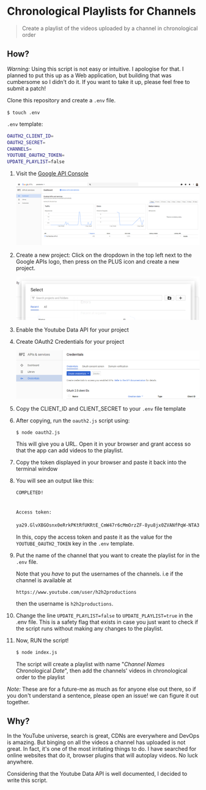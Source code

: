 # Chronological Playlists for Channels

> Create a playlist of the videos uploaded by a channel in chronological order


## How?

_Warning:_ Using this script is not easy or intuitive. I apologise for that. I planned
to put this up as a Web application, but building that was cumbersome so I
didn't do it. If you want to take it up, please feel free to submit a patch!

Clone this repository and create a `.env` file.

`$ touch .env`

`.env` template:

```sh
OAUTH2_CLIENT_ID=
OAUTH2_SECRET=
CHANNELS=
YOUTUBE_OAUTH2_TOKEN=
UPDATE_PLAYLIST=false
```

1. Visit the [Google API Console](https://console.developers.google.com/apis/)

    ![img](./img/api-console.png)

2. Create a new project: Click on the dropdown in the top left next to the
Google APIs logo, then press on the PLUS icon and create a new project.

    ![img](./img/create-project.png)

3. Enable the Youtube Data API for your project
4. Create OAuth2 Credentials for your project

    ![img](./img/create-credentials.png)

5. Copy the CLIENT_ID and CLIENT_SECRET to your `.env` file template
6. After copying, run the `oauth2.js` script using:

    ```sh
    $ node oauth2.js
    ```

    This will give you a URL. Open it in your browser and grant access so that the
    app can add videos to the playlist.

7. Copy the token displayed in your browser and paste it back into the terminal
window

8. You will see an output like this:

    ```sh
    COMPLETED!


    Access token:

    ya29.GlvXBGOsnx0eRrkPKtRfUKRtE_CmW47r6cMmOrzZF-8yu8jx0ZVANfPqW-NTA3qW7v8-HRbMbdH0U-xooYxRNZnEO9i5pjJT45tr7e4d1B1hLqiHadtysh8MK4Gm4
    ```

    In this, copy the access token and paste it as the value for the
    `YOUTUBE_OAUTH2_TOKEN` key in the `.env` template.

9. Put the name of the channel that you want to create the playlist for in the
    `.env` file.

    Note that you _have_ to put the usernames of the channels. i.e if the
    channel is available at

    ```
    https://www.youtube.com/user/h2h2productions
    ```

    then the username is `h2h2productions`.

10. Change the line `UPDATE_PLAYLIST=false` to `UPDATE_PLAYLIST=true` in the
    .env file. This is a safety flag that exists in case you just want to check
    if the script runs without making any changes to the playlist.

11. Now, RUN the script!

    ```sh
    $ node index.js
    ```

    The script will create a playlist with name "_Channel Names_ Chronological _Date_",
    then add the channels' videos in chronological order to the playlist

_Note:_ These are for a future-me as much as for anyone else out there, so if
you don't understand a sentence, please open an issue! we can figure it out
together.

## Why?

In the YouTube universe, search is great, CDNs are everywhere and DevOps is
amazing. But binging on all the videos a channel has uploaded is not great. In
fact, it's one of the most irritating things to do. I have searched for online
websites that do it, browser plugins that will autoplay videos. No luck
anywhere.

Considering that the Youtube Data API is well documented, I decided to write
this script.
